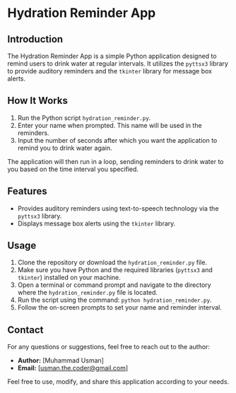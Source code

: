 # Hydration Reminder App

## Introduction

The Hydration Reminder App is a simple Python application designed to remind users to drink water at regular intervals. It utilizes the `pyttsx3` library to provide auditory reminders and the `tkinter` library for message box alerts.

## How It Works

1. Run the Python script `hydration_reminder.py`.
2. Enter your name when prompted. This name will be used in the reminders.
3. Input the number of seconds after which you want the application to remind you to drink water again.

The application will then run in a loop, sending reminders to drink water to you based on the time interval you specified.

## Features

- Provides auditory reminders using text-to-speech technology via the `pyttsx3` library.
- Displays message box alerts using the `tkinter` library.

## Usage

1. Clone the repository or download the `hydration_reminder.py` file.
2. Make sure you have Python and the required libraries (`pyttsx3` and `tkinter`) installed on your machine.
3. Open a terminal or command prompt and navigate to the directory where the `hydration_reminder.py` file is located.
4. Run the script using the command: `python hydration_reminder.py`.
5. Follow the on-screen prompts to set your name and reminder interval.

## Contact

For any questions or suggestions, feel free to reach out to the author:

- **Author:** [Muhammad Usman]
- **Email:** [usman.the.coder@gmail.com]

Feel free to use, modify, and share this application according to your needs.

